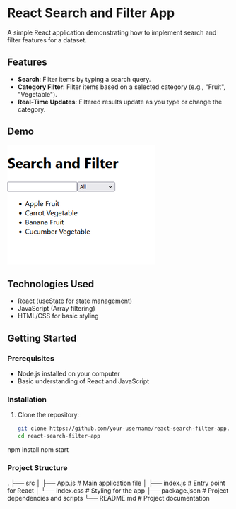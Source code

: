 # React Search and Filter App

A simple React application demonstrating how to implement search and filter features for a dataset.

## Features
- **Search**: Filter items by typing a search query.
- **Category Filter**: Filter items based on a selected category (e.g., "Fruit", "Vegetable").
- **Real-Time Updates**: Filtered results update as you type or change the category.

## Demo
![alt text](image.png)

## Technologies Used
- React (useState for state management)
- JavaScript (Array filtering)
- HTML/CSS for basic styling

## Getting Started

### Prerequisites
- Node.js installed on your computer
- Basic understanding of React and JavaScript

### Installation

1. Clone the repository:
   ```bash
   git clone https://github.com/your-username/react-search-filter-app.git
   cd react-search-filter-app
npm install
npm start

### Project Structure
.
├── src
│   ├── App.js         # Main application file
│   ├── index.js       # Entry point for React
│   └── index.css      # Styling for the app
├── package.json       # Project dependencies and scripts
└── README.md          # Project documentation


